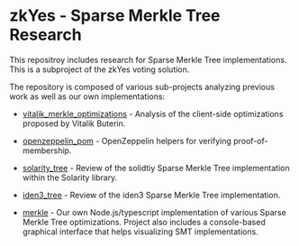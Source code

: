# zkYes - Sparse Merkle Tree Research

This repositroy includes research for Sparse Merkle Tree implementations.
This is a subproject of the zkYes voting solution.

The repository is composed of various sub-projects analyzing previous work as well as our own implementations:

* [vitalik_merkle_optimizations](./vitalik_merkle_optimizations/README.md) - Analysis of the client-side optimizations proposed by Vitalik Buterin.

* [openzeppelin_pom](./openzeppelin_pom/README.md) - OpenZeppelin helpers for verifying proof-of-membership.

* [solarity_tree](./solarity_tree/README.md) - Review of the solidtiy Sparse Merkle Tree implementation within the Solarity library.

* [iden3_tree](./iden3_tree/README.md) - Review of the iden3 Sparse Merkle Tree implementation.

* [merkle](./merkle/README.md) - Our own Node.js/typescript implementation of various Sparse Merkle Tree optimizations. Project also includes a console-based graphical interface that helps visualizing SMT implementations.


